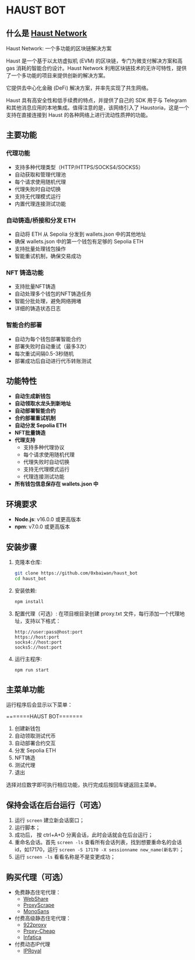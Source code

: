 # HAUST BOT

## 什么是 [Haust Network](https://haust.network/)

Haust Network: 一个多功能的区块链解决方案

Haust 是一个基于以太坊虚拟机 (EVM) 的区块链，专门为微支付解决方案和高 gas 消耗的智能合约设计。Haust Network 利用区块链技术的无许可特性，提供了一个多功能的项目来提供创新的解决方案。

它提供去中心化金融 (DeFi) 解决方案，并率先实现了共生网络。

Haust 具有高安全性和低手续费的特点，并提供了自己的 SDK 用于与 Telegram 和其他消息应用的本地集成。值得注意的是，该网络引入了 Haustoria，这是一个支持在直接连接到 Haust 的各种网络上进行流动性质押的功能。

## 主要功能

### 代理功能
- 支持多种代理类型（HTTP/HTTPS/SOCKS4/SOCKS5）
- 自动获取和管理代理池
- 每个请求使用随机代理
- 代理失败时自动切换
- 支持无代理模式运行
- 内置代理连接测试功能

### 自动铸造/桥接和分发 ETH
- 自动将 ETH 从 Sepolia 分发到 wallets.json 中的其他地址
- 确保 wallets.json 中的第一个钱包有足够的 Sepolia ETH
- 支持批量处理钱包操作
- 智能重试机制，确保交易成功

### NFT 铸造功能
- 支持批量NFT铸造
- 自动处理多个钱包的NFT铸造任务
- 智能分批处理，避免网络拥堵
- 详细的铸造状态日志

### 智能合约部署
- 自动为每个钱包部署智能合约
- 部署失败时自动重试（最多3次）
- 每次重试间隔0.5-3秒随机
- 部署成功后自动进行代币转账测试

## 功能特性

- **自动生成新钱包**
- **自动领取水龙头到新地址**
- **自动部署智能合约**
- **合约部署重试机制**
- **自动分发 Sepolia ETH**
- **NFT批量铸造**
- **代理支持**
  - 支持多种代理协议
  - 每个请求使用随机代理
  - 代理失败时自动切换
  - 支持无代理模式运行
  - 代理连接测试功能
- **所有钱包信息保存在 wallets.json 中**

## 环境要求

- **Node.js**: v16.0.0 或更高版本
- **npm**: v7.0.0 或更高版本

## 安装步骤

1. 克隆本仓库:
   ```bash
   git clone https://github.com/0xbaiwan/haust_bot
   cd haust_bot
   ```
2. 安装依赖:
   ```bash
   npm install
   ```
3. 配置代理（可选）:
   在项目根目录创建 proxy.txt 文件，每行添加一个代理地址，支持以下格式：
   ```
   http://user:pass@host:port
   https://host:port
   socks4://host:port
   socks5://host:port
   ```
4. 运行主程序:
   ```bash
   npm run start
   ```

## 主菜单功能

运行程序后会显示以下菜单：

=======HAUST BOT=======
1. 创建新钱包
2. 自动领取测试代币
3. 自动部署合约交互
4. 分发 Sepolia ETH
5. NFT铸造
6. 测试代理
7. 退出

选择对应数字即可执行相应功能，执行完成后按回车键返回主菜单。

## 保持会话在后台运行（可选）
1. 运行 `screen` 建立新会话窗口；
2. 运行脚本；
3. 成功后， 按 ctrl+A+D 分离会话，此时会话就会在后台运行；
4. 重命名会话。首先 `screen -ls` 查看所有会话列表，找到想要重命名的会话id，如17170，运行 `screen -S 17170 -X sessionname new_name(新名字）`；
5. 运行 `screen -ls` 看看名称是不是变更成功；

## 购买代理（可选）

- 免费静态住宅代理：
   - [WebShare](https://www.webshare.io/?referral_code=gtw7lwqqelgu)
   - [ProxyScrape](https://proxyscrape.com/)
   - [MonoSans](https://github.com/monosans/proxy-list)
- 付费高级静态住宅代理：
   - [922proxy](https://www.922proxy.com/register?inviter_code=d6416857)
   - [Proxy-Cheap](https://app.proxy-cheap.com/r/Pd6sqg)
   - [Infatica](https://dashboard.infatica.io/aff.php?aff=580)
- 付费动态IP代理
   - [IPRoyal](https://iproyal.com/?r=733417)
